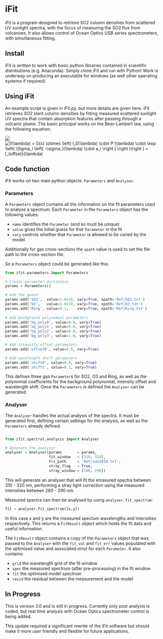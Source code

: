 # iFit

iFit is a program designed to retrieve SO2 column densities from scattered UV sunlight spectra, with the focus of measuring the SO2 flux from volcanoes. It also allows control of Ocean Optics USB series spectrometers, with simultaneous fitting.

## Install

iFit is written to work with basic python libraries contained in scientific distributions (e.g. Anaconda). Simply clone iFit and run with Python! Work is underway on producing an executable for windows (as well other operating systems if required).

## Using iFit
An example script is given in iFit.py, but more details are given here. iFit retrieves SO2 slant column densities by fitting measured scattered sunlight UV spectra that contain absorption features after passing through a volcanic plume. The basic principal works on the Beer-Lambert law, using the following equation:

<img src="https://www.codecogs.com/eqnedit.php?latex=I(\lambda)&space;=&space;G(x)&space;\otimes&space;\left(&space;I_0(\lambda)&space;\cdot&space;P'(\lambda)&space;\cdot&space;\exp&space;\left(&space;\Sigma_i&space;\left[&space;-\sigma_i(\lambda)&space;\cdot&space;a_i&space;\right&space;]&space;\right&space;)\right&space;)&space;&plus;&space;I_{offset}(\lambda)" target="_blank"><img src="https://latex.codecogs.com/svg.latex?I(\lambda)&space;=&space;G(x)&space;\otimes&space;\left(&space;I_0(\lambda)&space;\cdot&space;P'(\lambda)&space;\cdot&space;\exp&space;\left(&space;\Sigma_i&space;\left[&space;-\sigma_i(\lambda)&space;\cdot&space;a_i&space;\right&space;]&space;\right&space;)\right&space;)&space;&plus;&space;I_{offset}(\lambda)" title="I(\lambda) = G(x) \otimes \left( I_0(\lambda) \cdot P'(\lambda) \cdot \exp \left( \Sigma_i \left[ -\sigma_i(\lambda) \cdot a_i \right ] \right )\right ) + I_{offset}(\lambda)" />

## Code function
iFit works on two main python objects: `Parameters` and `Analyser`.

### Parameters

A `Parameters` object contains all the information on the fit parameters used to analyse a spectrum. Each `Parameter` in the `Parameters` object has the following values:
- `name` identifies the `Parameter` (and so must be unique)
- `value` gives the initial guess for that `Parameter` in the fit
- `vary` controls whether that `Parameter` is allowed to be varied by the model

Additionally for gas cross-sections the `xpath` value is used to set the file path to the cross-section file.

So a `Parameters` object could be generated like this:

```python
from ifit.parameters import Parameters

# Create parameter dictionary
params = Parameters()

# Add the gases
params.add('SO2',  value=1.0e16, vary=True, xpath='Ref/SO2.txt')
params.add('O3',   value=1.0e19, vary=True, xpath='Ref/O3.txt')
params.add('Ring', value=0.1,    vary=True, xpath='Ref/Ring.txt')
    
# Add background polynomial parameters
params.add('bg_poly0', value=0.0, vary=True)
params.add('bg_poly1', value=0.0, vary=True)
params.add('bg_poly2', value=0.0, vary=True)
params.add('bg_poly3', value=1.0, vary=True)

# Add intensity offset parameters
params.add('offset0', value=0.0, vary=True)

# Add wavelength shift parameters
params.add('shift0', value=0.0, vary=True)
params.add('shift1', value=0.1, vary=True)
```

This defines three gas `Parameter`s for SO2, O3 and Ring, as well as the polynomial coefficients for the background polynomial, intensity offset and wavelength shift. Once the `Parameters` is defined the `Analyser` can be generated.

### Analyser
The `Analyser` handles the actual analysis of the spectra. It must be generated first, defining certain settings for the analysis, as well as the `Parameters` already defined:

```python

from ifit.spectral_analysis import Analyser

# Generate the analyser
analyser = Analyser(params       = params,
                    fit_window   = [310, 320],
                    frs_path     = 'Ref/sao2010.txt',
                    stray_flag   = True,
                    stray_window = [280, 290])
```

This will generate an analyser that will fit the emasured spectra between 310 - 320 nm, performing a stray light correction using the measured intensities between 280 - 290 nm.

Measured spectra can then be analysed by using `analyser.fit_spectrum`:

```python
fit = analyser.fit_spectrum([x,y])
```

In this case x and y are the measured spectum wavelengths and intensities respectively. This returns a `FitResult` object which holds the fit data and useful information.

The `FitResult` object contains a copy of the `Parameters` object that was passed to the `Analyser` with the `fit_val` and `fit_err` values populated with the optimised value and associated error for each `Parameter`. It also contains:
- `grid` the wavelength grid of the fit window
- `spec` the measured spectrum (after pre-processing) in the fit window
- `fit` the optimised model spectrum
- `resid` the residual between the measurement and the model

## In Progress
This is version 3.0 and is still in progress. Currently only post analysis is coded, but real time analysis with Ocean Optics spectrometer control is being added.

This update required a significant rewrite of the iFit software but should make it more user friendly and flexible for future applications. 
